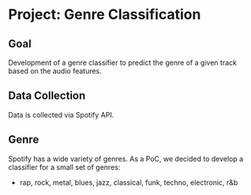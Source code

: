 # Project: Genre Classification

## Goal
Development of a genre classifier to predict the genre of a given track based on the audio features.

## Data Collection
Data is collected via Spotify API.

## Genre
Spotify has a wide variety of genres. As a PoC, we decided to develop a classifier for a small set of genres:
- rap, rock, metal, blues, jazz, classical, funk, techno, electronic, r&b